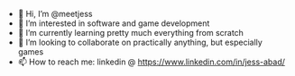 - 👋 Hi, I’m @meetjess
- 👀 I’m interested in software and game development
- 🌱 I’m currently learning pretty much everything from scratch
- 💞️ I’m looking to collaborate on practically anything, but especially games
- 📫 How to reach me: linkedin @ https://www.linkedin.com/in/jess-abad/

<!---
meetjess/meetjess is a ✨ special ✨ repository because its `README.md` (this file) appears on your GitHub profile.
You can click the Preview link to take a look at your changes.
--->
